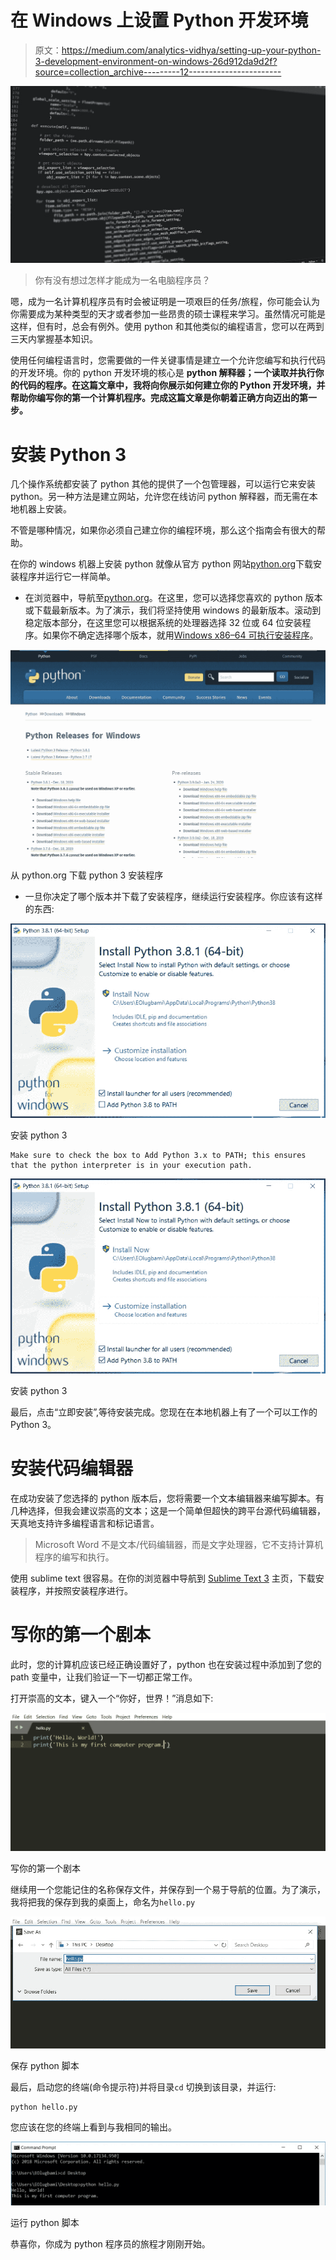 # 在 Windows 上设置 Python 开发环境

> 原文：<https://medium.com/analytics-vidhya/setting-up-your-python-3-development-environment-on-windows-26d912da9d2f?source=collection_archive---------12----------------------->

![](img/7b1305e7604ec5f48e973c107b1ce382.png)

> 你有没有想过怎样才能成为一名电脑程序员？

嗯，成为一名计算机程序员有时会被证明是一项艰巨的任务/旅程，你可能会认为你需要成为某种类型的天才或者参加一些昂贵的硕士课程来学习。虽然情况可能是这样，但有时，总会有例外。使用 python 和其他类似的编程语言，您可以在两到三天内掌握基本知识。

使用任何编程语言时，您需要做的一件关键事情是建立一个允许您编写和执行代码的开发环境。你的 python 开发环境的核心是 **python 解释器；一个读取并执行你的代码的程序。在这篇文章中，我将向你展示如何建立你的 Python 开发环境，并帮助你编写你的第一个计算机程序。完成这篇文章是你朝着正确方向迈出的第一步。**

# **安装 Python 3**

几个操作系统都安装了 python 其他的提供了一个包管理器，可以运行它来安装 python。另一种方法是建立网站，允许您在线访问 python 解释器，而无需在本地机器上安装。

不管是哪种情况，如果你必须自己建立你的编程环境，那么这个指南会有很大的帮助。

在你的 windows 机器上安装 python 就像从官方 python 网站[python.org](https://www.python.org/downloads/windows/)下载安装程序并运行它一样简单。

*   在浏览器中，导航至[python.org](https://www.python.org/downloads/windows/)。在这里，您可以选择您喜欢的 python 版本或下载最新版本。为了演示，我们将坚持使用 windows 的最新版本。滚动到稳定版本部分，在这里您可以根据系统的处理器选择 32 位或 64 位安装程序。如果你不确定选择哪个版本，就用[Windows x86–64 可执行安装程序](https://www.python.org/ftp/python/3.8.1/python-3.8.1-amd64.exe)。

![](img/c8b818d65052778828545e41ebb4eed9.png)

从 python.org 下载 python 3 安装程序

*   一旦你决定了哪个版本并下载了安装程序，继续运行安装程序。你应该有这样的东西:

![](img/3dd95b0f1b74d08a778c5bd5e7845085.png)

安装 python 3

```
Make sure to check the box to Add Python 3.x to PATH; this ensures that the python interpreter is in your execution path.
```

![](img/9e2179b709197084d22ab5c015392bcc.png)

安装 python 3

最后，点击“立即安装”,等待安装完成。您现在在本地机器上有了一个可以工作的 Python 3。

# **安装代码编辑器**

在成功安装了您选择的 python 版本后，您将需要一个文本编辑器来编写脚本。有几种选择，但我会建议崇高的文本；这是一个简单但超快的跨平台源代码编辑器，天真地支持许多编程语言和标记语言。

> Microsoft Word 不是文本/代码编辑器，而是文字处理器，它不支持计算机程序的编写和执行。

使用 sublime text 很容易。在你的浏览器中导航到 [Sublime Text 3](https://www.sublimetext.com/3) 主页，下载安装程序，并按照安装程序进行。

# **写你的第一个剧本**

此时，您的计算机应该已经正确设置好了，python 也在安装过程中添加到了您的 path 变量中，让我们验证一下一切都正常工作。

打开崇高的文本，键入一个“你好，世界！”消息如下:

![](img/8219d385761bb5f154e384f617311a30.png)

写你的第一个剧本

继续用一个您能记住的名称保存文件，并保存到一个易于导航的位置。为了演示，我将把我的保存到我的桌面上，命名为`hello.py`

![](img/84652145089dfca1663986057eace79e.png)

保存 python 脚本

最后，启动您的终端(命令提示符)并将目录`cd` 切换到该目录，并运行:

```
python hello.py
```

您应该在您的终端上看到与我相同的输出。

![](img/00933c5a3da8e2964e265a261e864f35.png)

运行 python 脚本

恭喜你，你成为 python 程序员的旅程才刚刚开始。